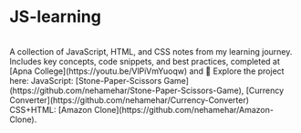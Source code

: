 # JS-learning
<br>
A collection of JavaScript, HTML, and CSS notes from my learning journey. Includes key concepts, code snippets, and best practices, completed at [Apna College](https://youtu.be/VlPiVmYuoqw) and 🚀 Explore the project here: 
JavaScript: [Stone-Paper-Scissors Game](https://github.com/nehamehar/Stone-Paper-Scissors-Game), [Currency Converter](https://github.com/nehamehar/Currency-Converter)
CSS+HTML: [Amazon Clone](https://github.com/nehamehar/Amazon-Clone).
